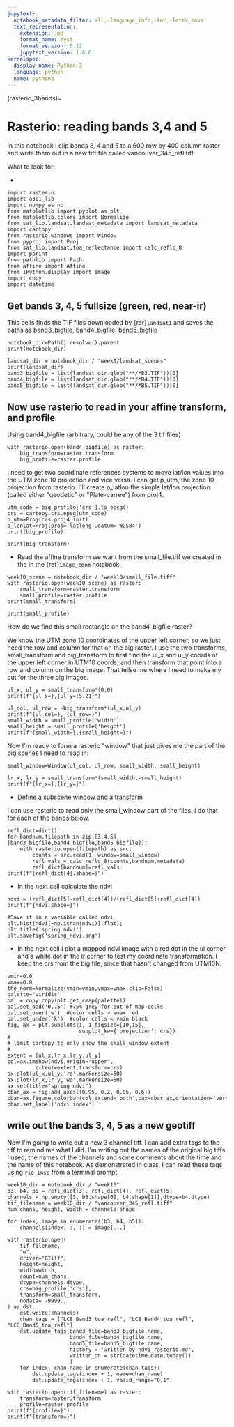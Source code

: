 ```yaml
---
jupytext:
  notebook_metadata_filter: all,-language_info,-toc,-latex_envs
  text_representation:
    extension: .md
    format_name: myst
    format_version: 0.12
    jupytext_version: 1.6.0
kernelspec:
  display_name: Python 3
  language: python
  name: python3
---
```


(rasterio_3bands)=
# Rasterio: reading bands 3,4 and 5

In this notebook I clip bands 3, 4 and 5 to a 600 row by
400 column raster and write them out in a new tiff file
called vancouver_345_refl.tiff

What to look for:

* 



```{code-cell} ipython3
import rasterio
import a301_lib
import numpy as np
from matplotlib import pyplot as plt
from matplotlib.colors import Normalize
from sat_lib.landsat.landsat_metadata import landsat_metadata
import cartopy
from rasterio.windows import Window
from pyproj import Proj
from sat_lib.landsat.toa_reflectance import calc_reflc_8
import pprint
from pathlib import Path
from affine import Affine
from IPython.display import Image
import copy
import datetime
```

## Get bands 3, 4, 5 fullsize (green, red, near-ir)

This cells finds the TIF files downloaded by {rer}`landsat1` and
saves the paths as band3_bigfile, band4_bigfile, band5_bigfile


```{code-cell} ipython3
notebook_dir=Path().resolve().parent
print(notebook_dir)
```

```{code-cell} ipython3
landsat_dir = notebook_dir / "week9/landsat_scenes"
print(landsat_dir)
band3_bigfile = list(landsat_dir.glob("**/*B3.TIF"))[0]
band4_bigfile = list(landsat_dir.glob("**/*B4.TIF"))[0]
band5_bigfile = list(landsat_dir.glob("**/*B5.TIF"))[0]
```

## Now use rasterio to read in your affine transform, and profile

Using band4_bigfile (arbitrary, could be any of the 3 tif files)

```{code-cell} ipython3
with rasterio.open(band4_bigfile) as raster:
    big_transform=raster.transform
    big_profile=raster.profile
```

I need to get two coordinate references systems to move lat/lon values
into the UTM zone 10 projection and vice versa.  I can get p_utm, the zone 10
projection from rasterio.  I'll create p_latlon the simple lat/lon projection (called either
"geodetic" or "Plate-carree") from proj4.

```{code-cell} ipython3
utm_code = big_profile['crs'].to_epsg()
crs = cartopy.crs.epsg(utm_code)
p_utm=Proj(crs.proj4_init)
p_lonlat=Proj(proj='latlong',datum='WGS84')
print(big_profile)
```

```{code-cell} ipython3
print(big_transform)
```

*  Read the affine transform we want from the small_file.tiff we created in the
   in the {ref}`image_zoom` notebook.
   

```{code-cell} ipython3
week10_scene = notebook_dir / "week10/small_file.tiff"
with rasterio.open(week10_scene) as raster:
    small_transform=raster.transform
    small_profile=raster.profile
print(small_transform)
```

```{code-cell} ipython3
print(small_profile)
```

How do we find this small rectangle on the band4_bigfile raster?

We know the UTM zone 10 coordinates of the upper left corner, so we just need the row
and column for that on the big raster.  I use the two transforms, small_transform and
big_transform to first find the ul_x and ul_y coords of the upper left corner  in
UTM10 coords, and then transform that point into a row and column on the big image.
That tellse me where I need to make my cut for the three big images.

```{code-cell} ipython3
ul_x, ul_y = small_transform*(0,0)
print(f"{ul_x=},{ul_y=:5.21}")
```

```{code-cell} ipython3
ul_col, ul_row = ~big_transform*(ul_x,ul_y)
print(f"{ul_col=}, {ul_row=}")
small_width = small_profile['width']
small_height = small_profile['height']
print(f"{small_width=},{small_height=}")
```

Now I'm ready to form a rasterio "window" that just gives me
the part of the big scenes I need to read in:

```{code-cell} ipython3
small_window=Window(ul_col, ul_row, small_width, small_height)
```

```{code-cell} ipython3
lr_x, lr_y = small_transform*(small_width,-small_height)
print(f"{lr_x=},{lr_y=}")
```

* Define a subscene window and a transform


I can use rasterio to read only the small_window part of the files.  I do that
for each of the bands below.

```{code-cell} ipython3
refl_dict=dict()
for bandnum,filepath in zip([3,4,5],[band3_bigfile,band4_bigfile,band5_bigfile]):
    with rasterio.open(filepath) as src:
        counts = src.read(1, window=small_window)
        refl_vals = calc_reflc_8(counts,bandnum,metadata)
        refl_dict[bandnum]=refl_vals
print(f"{refl_dict[4].shape=}")
```

*  In the next cell calculate the ndvi

```{code-cell} ipython3
ndvi = (refl_dict[5]-refl_dict[4])/(refl_dict[5]+refl_dict[4])
print(f"{ndvi.shape=}")
```

```{code-cell} ipython3
#Save it in a variable called ndvi
plt.hist(ndvi[~np.isnan(ndvi)].flat);
plt.title('spring ndvi')
plt.savefig('spring_ndvi.png')
```

* In the next cell I plot a mapped ndvi image with a red dot in the
  ul corner and a white dot in the lr corner to test my coordinate transformation.
  I keep the crs from the big file, since that hasn't changed from UTM10N.


```{code-cell} ipython3
vmin=0.0
vmax=0.8
the_norm=Normalize(vmin=vmin,vmax=vmax,clip=False)
palette='viridis'
pal = copy.copy(plt.get_cmap(palette))
pal.set_bad('0.75') #75% grey for out-of-map cells
pal.set_over('w')  #color cells > vmax red
pal.set_under('k')  #color cells < vmin black
fig, ax = plt.subplots(1, 1,figsize=[10,15],
                       subplot_kw={'projection': crs})
#
# limit cartopy to only show the small_window extent
#
extent = [ul_x,lr_x,lr_y,ul_y]
col=ax.imshow(ndvi,origin="upper",
         extent=extent,transform=crs)
ax.plot(ul_x,ul_y,'ro',markersize=50)
ax.plot(lr_x,lr_y,'wo',markersize=50)
ax.set(title="spring ndvi")
cbar_ax = fig.add_axes([0.95, 0.2, 0.05, 0.6])
cbar=ax.figure.colorbar(col,extend='both',cax=cbar_ax,orientation='vertical')
cbar.set_label('ndvi index')
```

## write out the bands 3, 4, 5 as a new geotiff

Now I'm going to write out a new 3 channel tiff.  I can add extra tags to the
tiff to remind me what I did.  I'm writing out the names of the original big tiffs
I used, the names of the channels and some comments about the time and the name
of this notebook.  As demonstrated in class, I can read these tags using `rio insp` from
a terminal prompt.

```{code-cell} ipython3
week10_dir = notebook_dir / "week10"
b3, b4, b5 = refl_dict[3], refl_dict[4], refl_dict[5]
channels = np.empty([3, b3.shape[0], b4.shape[1]],dtype=b4.dtype)
tif_filename = week10_dir / "vancouver_345_refl.tiff"
num_chans, height, width = channels.shape

for index, image in enumerate([b3, b4, b5]):
    channels[index, :, :] = image[...]

with rasterio.open(
    tif_filename,
    "w",
    driver="GTiff",
    height=height,
    width=width,
    count=num_chans,
    dtype=channels.dtype,
    crs=big_profile['crs'],
    transform=small_transform,
    nodata= -9999.,
) as dst:
    dst.write(channels)
    chan_tags = ["LC8_Band3_toa_refl", "LC8_Band4_toa_refl", "LC8_Band5_toa_refl"]
    dst.update_tags(band3_file=band3_bigfile.name,
                    band4_file=band4_bigfile.name,
                    band5_file=band5_bigfile.name,
                    history = "written by ndvi_rasterio.md",
                    written_on = str(datetime.date.today())
                    )
    for index, chan_name in enumerate(chan_tags):
        dst.update_tags(index + 1, name=chan_name)
        dst.update_tags(index + 1, valid_range="0,1")
```

```{code-cell} ipython3
with rasterio.open(tif_filename) as raster:
    transform=raster.transform
    profile=raster.profile
print(f"{profile=}")
print(f"{transform=}")
```
